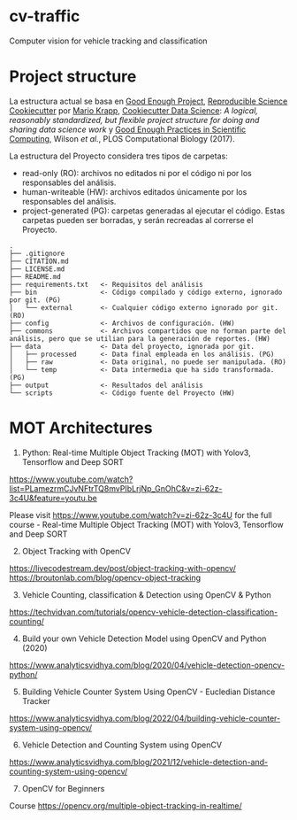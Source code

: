 # cv-traffic
Computer vision for vehicle tracking and classification

# Project structure

La estructura actual se basa en [Good Enough Project](https://github.com/bvreede/good-enough-project/blob/master/README.md), [Reproducible Science Cookiecutter](https://github.com/mkrapp/cookiecutter-reproducible-science) por [Mario Krapp](https://github.com/mkrapp), [Cookiecutter Data Science](https://github.com/drivendata/cookiecutter-data-science): *A logical, reasonably standardized, but flexible project structure for doing and sharing data science work* y [Good Enough Practices in Scientific Computing](https://doi.org/10.1371/journal.pcbi.1005510), Wilson _et al._, PLOS Computational Biology (2017).

La estructura del Proyecto considera tres tipos de carpetas:
- read-only (RO): archivos no editados ni por el código ni por los responsables del análisis.
- human-writeable (HW): archivos editados únicamente por los responsables del análisis.
- project-generated (PG): carpetas generadas al ejecutar el código. Estas carpetas pueden ser borradas, y serán recreadas al correrse el Proyecto.

```
.
├── .gitignore
├── CITATION.md
├── LICENSE.md
├── README.md
├── requirements.txt   <- Requisitos del análisis
├── bin                <- Código compilado y código externo, ignorado por git. (PG)
│   └── external       <- Cualquier código externo ignorado por git. (RO)
├── config             <- Archivos de configuración. (HW)
├── commons            <- Archivos compartidos que no forman parte del análisis, pero que se utilian para la generación de reportes. (HW)
├── data               <- Data del proyecto, ignorada por git.
│   ├── processed      <- Data final empleada en los análisis. (PG)
│   ├── raw            <- Data original, no puede ser manipulada. (RO)
│   └── temp           <- Data intermedia que ha sido transformada. (PG)
├── output             <- Resultados del análisis
└── scripts            <- Código fuente del Proyecto (HW)

```

# MOT Architectures

1. Python: Real-time Multiple Object Tracking (MOT) with Yolov3, Tensorflow and Deep SORT

https://www.youtube.com/watch?list=PLamezrmCJvNFtrTQ8mvPIbLrjNp_GnOhC&v=zi-62z-3c4U&feature=youtu.be

Please visit https://www.youtube.com/watch?v=zi-62z-3c4U for the full course - Real-time Multiple Object Tracking (MOT) with Yolov3, Tensorflow and Deep SORT

2. Object Tracking with OpenCV

https://livecodestream.dev/post/object-tracking-with-opencv/
https://broutonlab.com/blog/opencv-object-tracking

3. Vehicle Counting, classification & Detection using OpenCV & Python

https://techvidvan.com/tutorials/opencv-vehicle-detection-classification-counting/

4. Build your own Vehicle Detection Model using OpenCV and Python (2020)

https://www.analyticsvidhya.com/blog/2020/04/vehicle-detection-opencv-python/

5. Building Vehicle Counter System Using OpenCV - Eucledian Distance Tracker

https://www.analyticsvidhya.com/blog/2022/04/building-vehicle-counter-system-using-opencv/

6. Vehicle Detection and Counting System using OpenCV

https://www.analyticsvidhya.com/blog/2021/12/vehicle-detection-and-counting-system-using-opencv/

7. OpenCV for Beginners

Course
https://opencv.org/multiple-object-tracking-in-realtime/